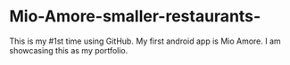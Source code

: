 # Mio-Amore-smaller-restaurants-
This is my #1st time using GitHub. My first android app is Mio Amore. I am showcasing this as my portfolio. 
